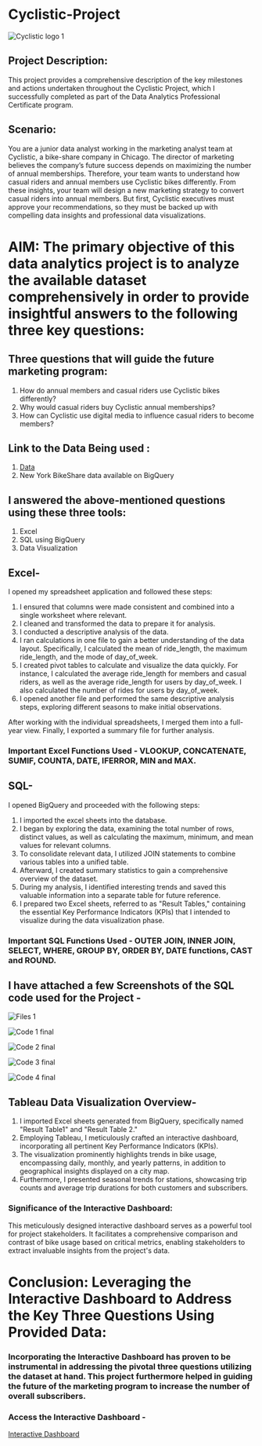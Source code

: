 # Cyclistic-Project

![Cyclistic logo 1](https://github.com/Ameya1393/Cyclistic-Project/assets/84855509/dc3b2f29-dd23-4b9a-8ef6-11e4f940d167)


## Project Description:
This project provides a comprehensive description of the key milestones and actions undertaken throughout the Cyclistic Project, which I successfully completed as part of the Data Analytics Professional Certificate program.

## Scenario: 
You are a junior data analyst working in the marketing analyst team at Cyclistic, a bike-share company in Chicago. The director of
marketing believes the company’s future success depends on maximizing the number of annual memberships. Therefore, your
team wants to understand how casual riders and annual members use Cyclistic bikes differently. From these insights, your team will
design a new marketing strategy to convert casual riders into annual members. But first, Cyclistic executives must approve your
recommendations, so they must be backed up with compelling data insights and professional data visualizations.

# AIM: The primary objective of this data analytics project is to analyze the available dataset comprehensively in order to provide insightful answers to the following three key questions:
## Three questions that will guide the future marketing program:
1. How do annual members and casual riders use Cyclistic bikes differently?
2. Why would casual riders buy Cyclistic annual memberships?
3. How can Cyclistic use digital media to influence casual riders to become members?

## Link to the Data Being used : 
1. [Data](https://divvy-tripdata.s3.amazonaws.com/index.html)
2. New York BikeShare data available on BigQuery

## I answered the above-mentioned questions using these three tools:
1. Excel
2. SQL using BigQuery
3. Data Visualization

## Excel-
I opened my spreadsheet application and followed these steps:

1. I ensured that columns were made consistent and combined into a single worksheet where relevant.
2. I cleaned and transformed the data to prepare it for analysis.
3. I conducted a descriptive analysis of the data.
4. I ran calculations in one file to gain a better understanding of the data layout. Specifically, I calculated the mean of ride_length, the maximum ride_length, and the mode of day_of_week.
5. I created pivot tables to calculate and visualize the data quickly. For instance, I calculated the average ride_length for members and casual riders, as well as the average ride_length for users by day_of_week. I also calculated the number of rides for users by day_of_week.
6. I opened another file and performed the same descriptive analysis steps, exploring different seasons to make initial observations.

After working with the individual spreadsheets, I merged them into a full-year view.
Finally, I exported a summary file for further analysis.

### Important Excel Functions Used - VLOOKUP, CONCATENATE, SUMIF, COUNTA, DATE, IFERROR, MIN and MAX.

## SQL- 
I opened BigQuery and proceeded with the following steps:

1. I imported the excel sheets into the database.
2. I began by exploring the data, examining the total number of rows, distinct values, as well as calculating the maximum, minimum, and mean values for relevant columns.
3. To consolidate relevant data, I utilized JOIN statements to combine various tables into a unified table.
4. Afterward, I created summary statistics to gain a comprehensive overview of the dataset.
5. During my analysis, I identified interesting trends and saved this valuable information into a separate table for future reference.
6. I prepared two Excel sheets, referred to as "Result Tables," containing the essential Key Performance Indicators (KPIs) that I intended to visualize during the data visualization phase.

### Important SQL Functions Used - OUTER JOIN, INNER JOIN, SELECT, WHERE, GROUP BY, ORDER BY, DATE functions, CAST and ROUND.

## I have attached a few Screenshots of the SQL code used for the Project -

![Files 1](https://github.com/Ameya1393/Cyclistic-Project/assets/84855509/286a6b92-1b61-4afe-a56e-bc806a96d99d)

![Code 1 final](https://github.com/Ameya1393/Cyclistic-Project/assets/84855509/a601d231-5347-4d05-8079-9c45e0fd68bf)

![Code 2 final](https://github.com/Ameya1393/Cyclistic-Project/assets/84855509/03669d6b-2ab6-47e9-bed6-b15112f2dd2b)

![Code 3 final](https://github.com/Ameya1393/Cyclistic-Project/assets/84855509/36ac899d-ca41-4ffa-bd15-b3d75a7ab8c8)

![Code 4 final](https://github.com/Ameya1393/Cyclistic-Project/assets/84855509/0eb32239-1e1a-44fc-b13a-87a30b337ff9)


## Tableau Data Visualization Overview-

1. I imported Excel sheets generated from BigQuery, specifically named "Result Table1" and "Result Table 2."
2. Employing Tableau, I meticulously crafted an interactive dashboard, incorporating all pertinent Key Performance Indicators (KPIs).
3. The visualization prominently highlights trends in bike usage, encompassing daily, monthly, and yearly patterns, in addition to geographical insights displayed on a city map.
4. Furthermore, I presented seasonal trends for stations, showcasing trip counts and average trip durations for both customers and subscribers.

### Significance of the Interactive Dashboard:
This meticulously designed interactive dashboard serves as a powerful tool for project stakeholders. It facilitates a comprehensive comparison and contrast of bike usage based on critical metrics, enabling stakeholders to extract invaluable insights from the project's data.


# Conclusion: Leveraging the Interactive Dashboard to Address the Key Three Questions Using Provided Data: 
### Incorporating the Interactive Dashboard has proven to be instrumental in addressing the pivotal three questions utilizing the dataset at hand. This project furthermore helped in guiding the future of the marketing program to increase the number of overall subscribers.

### Access the Interactive Dashboard - 
[Interactive Dashboard](https://public.tableau.com/app/profile/ameya.dhurde/viz/CyclisticDashboard_16906929536540/SummerTrends)







